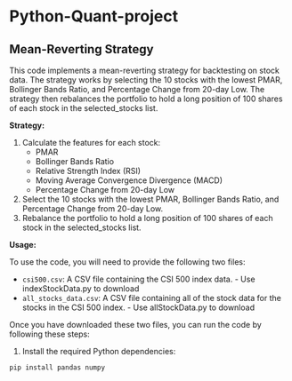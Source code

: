 # Python-Quant-project
## Mean-Reverting Strategy

This code implements a mean-reverting strategy for backtesting on stock data. The strategy works by selecting the 10 stocks with the lowest PMAR, Bollinger Bands Ratio, and Percentage Change from 20-day Low. The strategy then rebalances the portfolio to hold a long position of 100 shares of each stock in the selected_stocks list.

**Strategy:**

1. Calculate the features for each stock:
    * PMAR
    * Bollinger Bands Ratio
    * Relative Strength Index (RSI)
    * Moving Average Convergence Divergence (MACD)
    * Percentage Change from 20-day Low
2. Select the 10 stocks with the lowest PMAR, Bollinger Bands Ratio, and Percentage Change from 20-day Low.
3. Rebalance the portfolio to hold a long position of 100 shares of each stock in the selected_stocks list.

**Usage:**

To use the code, you will need to provide the following two files:

* `csi500.csv`: A CSV file containing the CSI 500 index data. - Use indexStockData.py to download
* `all_stocks_data.csv`: A CSV file containing all of the stock data for the stocks in the CSI 500 index. - Use allStockData.py to download

Once you have downloaded these two files, you can run the code by following these steps:

1. Install the required Python dependencies:

```python
pip install pandas numpy
